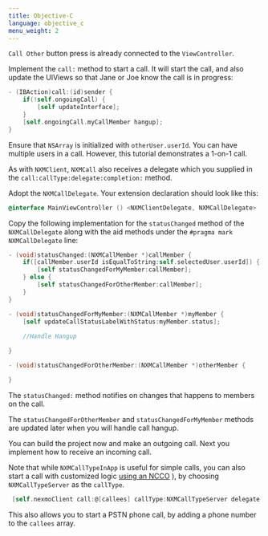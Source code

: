 ```yaml
---
title: Objective-C
language: objective_c
menu_weight: 2
---
```


`Call Other` button press is already connected to the `ViewController`.

Implement the `call:` method to start a call. It will start the call, and also update the UIViews so that Jane or Joe know the call is in progress:

```objective-c
- (IBAction)call:(id)sender {
    if(!self.ongoingCall) {
        [self updateInterface];
    }
    [self.ongoingCall.myCallMember hangup];
}
```

Ensure that `NSArray` is initialized with `otherUser.userId`. You can have multiple users in a call. However, this tutorial demonstrates a 1-on-1 call.

As with `NXMClient`, `NXMCall` also receives a delegate which you supplied in the `call:callType:delegate:completion:` method.  

Adopt the `NXMCallDelegate`. Your extension declaration should look like this:

```objective-c
@interface MainViewController () <NXMClientDelegate, NXMCallDelegate>

```

Copy the following implementation for the `statusChanged` method of the `NXMCallDelegate` along with the aid methods under the `#pragma mark NXMCallDelegate` line:

```objective-c
- (void)statusChanged:(NXMCallMember *)callMember {
    if([callMember.userId isEqualToString:self.selectedUser.userId]) {
        [self statusChangedForMyMember:callMember];
    } else {
        [self statusChangedForOtherMember:callMember];
    }
}

- (void)statusChangedForMyMember:(NXMCallMember *)myMember {
    [self updateCallStatusLabelWithStatus:myMember.status];
    
    //Handle Hangup

}

- (void)statusChangedForOtherMember:(NXMCallMember *)otherMember {

}
```

The `statusChanged:` method notifies on changes that happens to members on the call.  

The `statusChangedForOtherMember` and `statusChangedForMyMember` methods are updated later when you will handle call hangup.

You can build the project now and make an outgoing call. Next you implement how to receive an incoming call.

Note that while `NXMCallTypeInApp` is useful for simple calls, you can also start a call with customized logic [using an NCCO](/client-sdk/in-app-voice/concepts/ncco-guide) ), by choosing `NXMCallTypeServer` as the `callType`.

```objective-c
 [self.nexmoClient call:@[callees] callType:NXMCallTypeServer delegate:self completion:^(NSError * _Nullable error, NXMCall * _Nullable call){...}];
```

This also allows you to start a PSTN phone call, by adding a phone number to the `callees` array.
